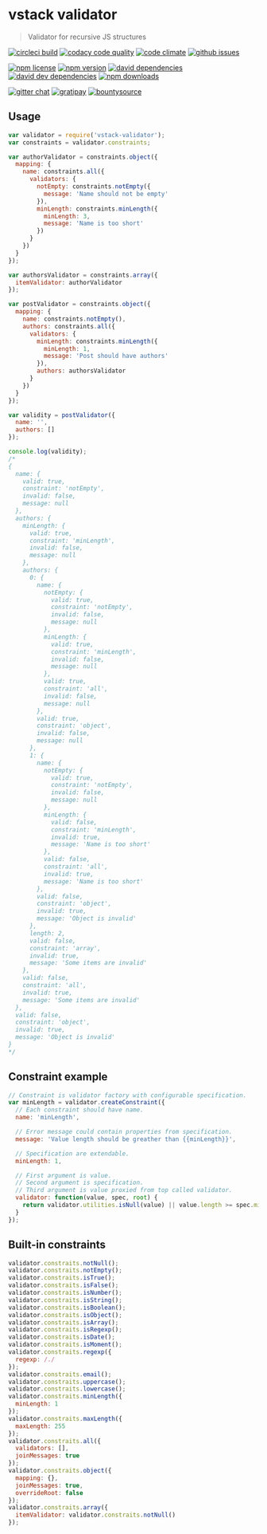 # vstack validator

> Validator for recursive JS structures

[![circleci build](http://img.shields.io/badge/build-passed-brightgreen.svg)](https://circleci.com/gh/vslinko-vstack/vstack-validator/tree/master)
[![codacy code quality](https://img.shields.io/codacy/3a0e8e4d759547dea776e5952dc7abb3.svg)](https://www.codacy.com/public/vslinko/vstack-validator/dashboard)
[![code climate](https://img.shields.io/codeclimate/github/vslinko-vstack/vstack-validator.svg)](https://codeclimate.com/github/vslinko-vstack/vstack-validator/code)
[![github issues](https://img.shields.io/github/issues/vslinko-vstack/vstack-validator.svg)](https://github.com/vslinko-vstack/vstack-validator/issues)

[![npm license](https://img.shields.io/npm/l/vstack-validator.svg)](LICENSE)
[![npm version](https://img.shields.io/npm/v/vstack-validator.svg)](https://www.npmjs.org/package/vstack-validator)
[![david dependencies](https://img.shields.io/david/vslinko-vstack/vstack-validator.svg)](https://www.npmjs.org/package/vstack-validator)
[![david dev dependencies](https://img.shields.io/david/dev/vslinko-vstack/vstack-validator.svg)](https://www.npmjs.org/package/vstack-validator)
[![npm downloads](https://img.shields.io/npm/dm/vstack-validator.svg)](https://www.npmjs.org/package/vstack-validator)

[![gitter chat](http://img.shields.io/badge/gitter%20chat-vslinko--vstack-brightgreen.svg)](https://gitter.im/vslinko-vstack?utm_source=share-link&utm_medium=link&utm_campaign=share-link)
[![gratipay](https://img.shields.io/gratipay/vslinko.svg)](https://gratipay.com/vslinko/)
[![bountysource](https://img.shields.io/bountysource/team/vstack/activity.svg)](https://www.bountysource.com/teams/vstack)

## Usage

```js
var validator = require('vstack-validator');
var constraints = validator.constraints;

var authorValidator = constraints.object({
  mapping: {
    name: constraints.all({
      validators: {
        notEmpty: constraints.notEmpty({
          message: 'Name should not be empty'
        }),
        minLength: constraints.minLength({
          minLength: 3,
          message: 'Name is too short'
        })
      }
    })
  }
});

var authorsValidator = constraints.array({
  itemValidator: authorValidator
});

var postValidator = constraints.object({
  mapping: {
    name: constraints.notEmpty(),
    authors: constraints.all({
      validators: {
        minLength: constraints.minLength({
          minLength: 1,
          message: 'Post should have authors'
        }),
        authors: authorsValidator
      }
    })
  }
});

var validity = postValidator({
  name: '',
  authors: []
});

console.log(validity);
/*
{
  name: {
    valid: true,
    constraint: 'notEmpty',
    invalid: false,
    message: null
  },
  authors: {
    minLength: {
      valid: true,
      constraint: 'minLength',
      invalid: false,
      message: null
    },
    authors: {
      0: {
        name: {
          notEmpty: {
            valid: true,
            constraint: 'notEmpty',
            invalid: false,
            message: null
          },
          minLength: {
            valid: true,
            constraint: 'minLength',
            invalid: false,
            message: null
          },
          valid: true,
          constraint: 'all',
          invalid: false,
          message: null
        },
        valid: true,
        constraint: 'object',
        invalid: false,
        message: null
      },
      1: {
        name: {
          notEmpty: {
            valid: true,
            constraint: 'notEmpty',
            invalid: false,
            message: null
          },
          minLength: {
            valid: false,
            constraint: 'minLength',
            invalid: true,
            message: 'Name is too short'
          },
          valid: false,
          constraint: 'all',
          invalid: true,
          message: 'Name is too short'
        },
        valid: false,
        constraint: 'object',
        invalid: true,
        message: 'Object is invalid'
      },
      length: 2,
      valid: false,
      constraint: 'array',
      invalid: true,
      message: 'Some items are invalid'
    },
    valid: false,
    constraint: 'all',
    invalid: true,
    message: 'Some items are invalid'
  },
  valid: false,
  constraint: 'object',
  invalid: true,
  message: 'Object is invalid'
}
*/
```

## Constraint example

```js
// Constraint is validator factory with configurable specification.
var minLength = validator.createConstraint({
  // Each constraint should have name.
  name: 'minLength',

  // Error message could contain properties from specification.
  message: 'Value length should be greather than {{minLength}}',

  // Specification are extendable.
  minLength: 1,

  // First argument is value.
  // Second argument is specification.
  // Third argument is value proxied from top called validator.
  validator: function(value, spec, root) {
    return validator.utilities.isNull(value) || value.length >= spec.minLength;
  }
});
```

## Built-in constraints

```js
validator.constraits.notNull();
validator.constraits.notEmpty();
validator.constraits.isTrue();
validator.constraits.isFalse();
validator.constraits.isNumber();
validator.constraits.isString();
validator.constraits.isBoolean();
validator.constraits.isObject();
validator.constraits.isArray();
validator.constraits.isRegexp();
validator.constraits.isDate();
validator.constraits.isMoment();
validator.constraits.regexp({
  regexp: /./
});
validator.constraits.email();
validator.constraits.uppercase();
validator.constraits.lowercase();
validator.constraits.minLength({
  minLength: 1
});
validator.constraits.maxLength({
  maxLength: 255
});
validator.constraits.all({
  validators: [],
  joinMessages: true
});
validator.constraits.object({
  mapping: {},
  joinMessages: true,
  overrideRoot: false
});
validator.constraits.array({
  itemValidator: validator.constraits.notNull()
});
```
